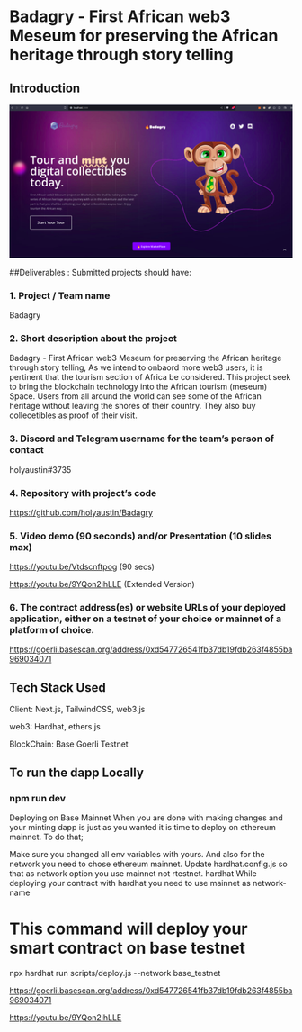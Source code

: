 # Badagry - First African web3 Meseum for preserving the African heritage through story telling

## Introduction

![home](./front.png)

##Deliverables : Submitted projects should have:

### 1. Project / Team name 
Badagry 

### 2. Short description about the project
Badagry - First African web3 Meseum for preserving the African heritage through story telling, As we intend to onbaord more web3 users, it is pertinent that the tourism section of Africa be considered. This project seek to bring the blockchain technology into the African tourism (meseum) Space. Users from all around the world can see some of the African heritage without leaving the shores of their country. They also buy collecetibles as proof of their visit.


### 3. Discord and Telegram username for the team’s person of contact
holyaustin#3735

### 4. Repository with project’s code 
https://github.com/holyaustin/Badagry

### 5. Video demo (90 seconds) and/or Presentation (10 slides max)
https://youtu.be/Vtdscnftpog (90 secs)

https://youtu.be/9YQon2ihLLE (Extended Version)


### 6. The contract address(es) or website URLs of your deployed application, either on a testnet of your choice or mainnet of a platform of choice.
https://goerli.basescan.org/address/0xd547726541fb37db19fdb263f4855ba969034071



## Tech Stack Used

Client: Next.js, TailwindCSS, web3.js

web3:  Hardhat, ethers.js

BlockChain: Base Goerli Testnet

## To run the dapp Locally

### npm run dev

Deploying on Base Mainnet
When you are done with making changes and your minting dapp is just as you wanted it is time to deploy on ethereum mainnet. To do that;

Make sure you changed all env variables with yours. And also for the network you need to chose ethereum mainnet.
Update hardhat.config.js so that as network option you use mainnet not rtestnet. hardhat
While deploying your contract with hardhat you need to use mainnet as network-name

# This command will deploy your smart contract on base testnet

  npx hardhat run scripts/deploy.js --network base_testnet


https://goerli.basescan.org/address/0xd547726541fb37db19fdb263f4855ba969034071

https://youtu.be/9YQon2ihLLE